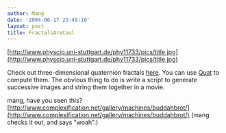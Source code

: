 ```yaml
---
author: Mang
date: '2004-06-17 23:49:10'
layout: post
title: FractalsAreCool
---
```


[http://www.physcip.uni-stuttgart.de/phy11733/pics/title.jpg](http://www.physcip.uni-stuttgart.de/phy11733/pics/title.jpg)

Check out three-dimensional quaternion fractals [here](http://www.physcip.uni-stuttgart.de/phy11733/index_e.html).  You can use [Quat](http://www.physcip.uni-stuttgart.de/phy11733/quat_e.html) to compute them.  The obvious thing to do is write a script to generate successive images and string them together in a movie.

mang, have you seen this?
[http://www.complexification.net/gallery/machines/buddahbrot/](http://www.complexification.net/gallery/machines/buddahbrot/) (mang checks it out, and says "woah".)
